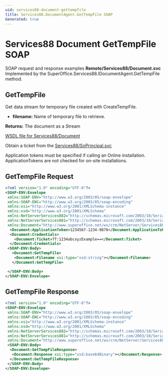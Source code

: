 ```yaml
---
uid: services88-document-gettempfile
title: Services88.DocumentAgent.GetTempFile SOAP
Generated: true
---
```


# Services88 Document GetTempFile SOAP

SOAP request and response examples **Remote/Services88/Document.svc**
Implemented by the <see cref="M:SuperOffice.Services88.IDocumentAgent.GetTempFile">SuperOffice.Services88.IDocumentAgent.GetTempFile</see> method.

## GetTempFile

Get data stream for temporary file created with CreateTempFile.

* **filename:** Name of temporary file to retrieve.

**Returns:** The document as a Stream


[WSDL file for Services88/Document](../Services88-Document.md)

Obtain a ticket from the [Services88/SoPrincipal.svc](../SoPrincipal/SoPrincipal.md)

Application tokens must be specified if calling an Online installation. ApplicationTokens are not checked for on-site installations.

## GetTempFile Request

```xml
<?xml version="1.0" encoding="UTF-8"?>
<SOAP-ENV:Envelope
 xmlns:SOAP-ENV="http://www.w3.org/2003/05/soap-envelope"
 xmlns:SOAP-ENC="http://www.w3.org/2003/05/soap-encoding"
 xmlns:xsi="http://www.w3.org/2001/XMLSchema-instance"
 xmlns:xsd="http://www.w3.org/2001/XMLSchema"
 xmlns:NetServerServices882="http://schemas.microsoft.com/2003/10/Serialization/Arrays"
 xmlns:NetServerServices881="http://schemas.microsoft.com/2003/10/Serialization/"
 xmlns:Document="http://www.superoffice.net/ws/crm/NetServer/Services88">
  <Document:ApplicationToken>1234567-1234-9876</Document:ApplicationToken>
  <Document:Credentials>
    <Document:Ticket>7T:1234abcxyzExample==</Document:Ticket>
  </Document:Credentials>
 <SOAP-ENV:Body>
   <Document:GetTempFile>
    <Document:Filename xsi:type="xsd:string"></Document:Filename>
   </Document:GetTempFile>

 </SOAP-ENV:Body>
</SOAP-ENV:Envelope>

```


## GetTempFile Response

```xml
<?xml version="1.0" encoding="UTF-8"?>
<SOAP-ENV:Envelope
 xmlns:SOAP-ENV="http://www.w3.org/2003/05/soap-envelope"
 xmlns:SOAP-ENC="http://www.w3.org/2003/05/soap-encoding"
 xmlns:xsi="http://www.w3.org/2001/XMLSchema-instance"
 xmlns:xsd="http://www.w3.org/2001/XMLSchema"
 xmlns:NetServerServices882="http://schemas.microsoft.com/2003/10/Serialization/Arrays"
 xmlns:NetServerServices881="http://schemas.microsoft.com/2003/10/Serialization/"
 xmlns:Document="http://www.superoffice.net/ws/crm/NetServer/Services88">
 <SOAP-ENV:Body>
  <Document:GetTempFileResponse>
   <Document:Response xsi:type="xsd:base64Binary"></Document:Response>
  </Document:GetTempFileResponse>
 </SOAP-ENV:Body>
</SOAP-ENV:Envelope>

```

